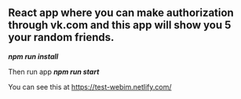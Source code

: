 React app where you can make authorization through vk.com and this app will show you 5 your random friends.
---
***npm run install***

Then run app ***npm run start***

You can see this at https://test-webim.netlify.com/
